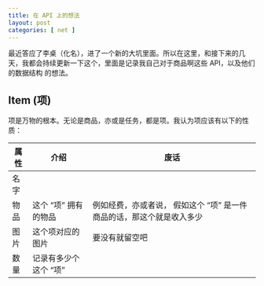 ```yaml
---
title: 在 API 上的想法
layout: post
categories: [ net ]
---
```


最近答应了李桌（化名），进了一个新的大坑里面。所以在这里，和接下来的几天，我都会持续更新一下这个，里面是记录我自己对于商品啊这些 API，以及他们的数据结构 的想法。

## Item (项)

项是万物的根本。无论是商品，亦或是任务，都是项。我认为项应该有以下的性质：

| 属性 | 介绍                  | 废话                                                                  |
|------|-----------------------|-----------------------------------------------------------------------|
| 名字 |                       |                                                                       |
| 物品 | 这个 “项” 拥有的物品  | 例如经费，亦或者说， 假如这个 “项” 是一件商品的话，那这个就是收入多少 |
| 图片 | 这个项对应的图片      | 要没有就留空吧                                                        |
| 数量 | 记录有多少个这个 “项” |                                                                       |